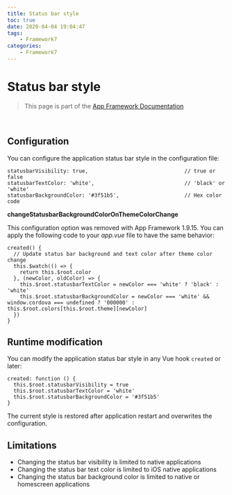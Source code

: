 ```yaml
---
title: Status bar style
toc: true
date: 2020-04-04 19:04:47
tags:
	- Framework7
categories:
	- Framework7
---
```


# Status bar style

> This page is part of the [App Framework Documentation](../DOCUMENTATION.md)

<br />

## Configuration

You can configure the application status bar style in the configuration file:

```
statusbarVisibility: true,                               // true or false
statusbarTextColor: 'white',                             // 'black' or 'white'
statusbarBackgroundColor: '#3f51b5',                     // Hex color code
```

**changeStatusbarBackgroundColorOnThemeColorChange**

This configuration option was removed with App Framework 1.9.15. You can apply the following code to your *app.vue* file to have the same behavior:

```
created() {
  // Update status bar background and text color after theme color change
  this.$watch(() => {
    return this.$root.color
  }, (newColor, oldColor) => {
    this.$root.statusbarTextColor = newColor === 'white' ? 'black' : 'white'
    this.$root.statusbarBackgroundColor = newColor === 'white' && window.cordova === undefined ? '000000' : this.$root.colors[this.$root.theme][newColor]
  })
}
```

## Runtime modification

You can modify the application status bar style in any Vue hook `created` or later:

```
created: function () {
  this.$root.statusbarVisibility = true
  this.$root.statusbarTextColor = 'white'
  this.$root.statusbarBackgroundColor = '#3f51b5'
}
```

The current style is restored after application restart and overwrites the configuration.

## Limitations

- Changing the status bar visibility is limited to native applications
- Changing the status bar text color is limited to iOS native applications
- Changing the status bar background color is limited to native or homescreen applications
